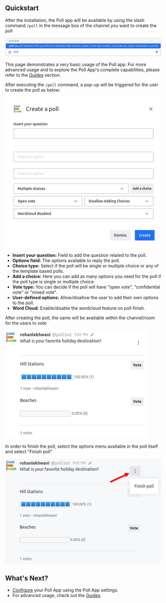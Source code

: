 ## Quickstart

After the installation, the Poll app will be available by using the slash command `/poll` in the message box of the channel you want to create the poll

![](../../../.gitbook/assets/poll/poll_3.jpg)

This page demonstrates a very basic usage of the Poll app. For more advanced usage and to explore the Poll App's complete capabilities, please refer to the [Guides](/guides/mixed-visibility-polls.md) section.

After executing the `/poll` command, a pop-up will be triggered for the user to create the poll as below:

![](../../../.gitbook/assets/poll/poll_1.jpg)

- **Insert your question:** Field to add the question related to the poll.
- **Options field:** The options available to reply the poll.
- **Choice type:** Select if the poll will be single or multiple choice or any of the template based polls.
- **Add a choice:** Here you can add as many options you need for the poll if the poll type is single or multiple choice.
- **Vote type:** You can decide if the poll will have "open vote", "confidential vote" or "mixed vote".
- **User-defined options:** Allow/disallow the user to add their own options to the poll.
- **Word Cloud:** Enable/disable the wordcloud feature on poll finish.

After creating the poll, the same will be available within the channel/room for the users to vote

![](../../../.gitbook/assets/poll/poll_5.jpg)

In order to finish the poll, select the options menu available in the poll itself and select "Finish poll"

![](../../../.gitbook/assets/poll/poll_6.jpg)

## What's Next?
- [Configure](./poll-plus-app-configuration/settings.md) your Poll App using the Poll App settings.
- For advanced usage, check out the [Guides](./guides/mixed-visibility-polls.md).
